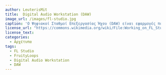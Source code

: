 ```yaml
---
author: LeuterisMit
title:  Digital Audio Workstation (DAW)
image_url: /images/fl-studio.jpg
caption: 'Ο Ψηφιακοί Σταθμοί Επεξεργασίας Ήχου (DAW) είναι εφαρμογές που χρησιμοποιουνται για Ηχογράφηση, επεξεργασία και παραγωγή αρχείων ήχου. Τα DAW παρέχουν μια διεπαφή χρήστη που επιτρέπει στον χρήστη να αλλάξει και να μιξάρει πολλαπλές ηχογραφήσεις και κανάλια ήχου σε ένα τελικό παραχθέν κομμάτι. Η διεπαφή συνήθως προσφέρει μια σειρά από χειριστήρια που προσομοιώνουν τα αντίστοιχα χειριστήρια που είχαν οι αντίστοιχες αναλογικές συσκευές, όπως είναι τα κουμπιά τύπου ροοστάτη / ποτενσιόμετρου. Σε κάποιες περιπτώσεις επιτρέπουν στον χρήστη να κάνει και την συνδεσμολογία των διαφόρων συσκεών (midi, mixer κ.ο.κ) ώστε ο χρήστης να έχει τνη αίσθηση ότι βρίσκεται σε πραγματικό στούντιο ηχογράφησης. Στην εικόνα το πρόγραμμα FruityLoops (FL-studio)'
license_url: "https://commons.wikimedia.org/wiki/File:Working_on_FL_Studio.jpg"
license_text:  
categories:
  - Αρχέτυπα
tags:
  - FL Studio
  - FruityLoops
  - Digital Audio Workstation
  - DAW
---
```

